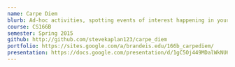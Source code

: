 ```yaml
---
name: Carpe Diem
blurb: Ad-hoc activities, spotting events of interest happening in your community! "Ever wondered where to get free food in Brandeis campus right now?""
course: CS166B
semester: Spring 2015
github: http://github.com/stevekaplan123/carpe_diem
portfolio: https://sites.google.com/a/brandeis.edu/166b_carpediem/
presentation: https://docs.google.com/presentation/d/1gC5Oj449MDalWkNU6-OEuDJWZq_Wmw6C6YwYU8EKis8/edit#slide=id.gaf41edd3d_0_38
---
```

